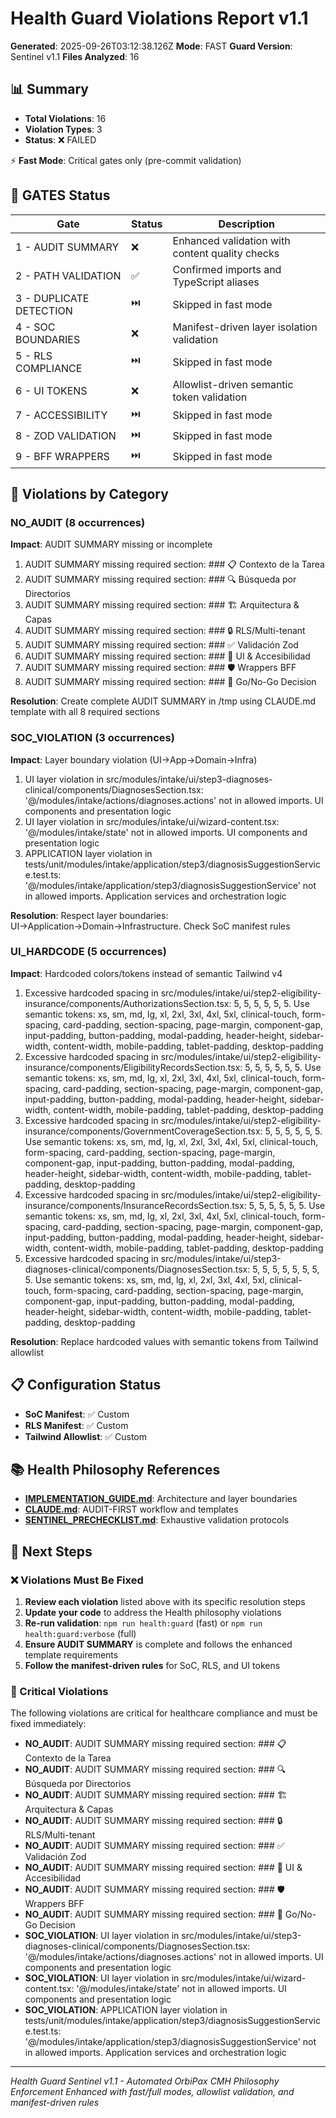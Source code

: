 # Health Guard Violations Report v1.1

**Generated**: 2025-09-26T03:12:38.126Z
**Mode**: FAST
**Guard Version**: Sentinel v1.1
**Files Analyzed**: 16

## 📊 Summary

- **Total Violations**: 16
- **Violation Types**: 3
- **Status**: ❌ FAILED

⚡ **Fast Mode**: Critical gates only (pre-commit validation)

## 🚦 GATES Status

| Gate | Status | Description |
|------|--------|-------------|
| 1 - AUDIT SUMMARY | ❌ | Enhanced validation with content quality checks |
| 2 - PATH VALIDATION | ✅ | Confirmed imports and TypeScript aliases |
| 3 - DUPLICATE DETECTION | ⏭️ | Skipped in fast mode |
| 4 - SOC BOUNDARIES | ❌ | Manifest-driven layer isolation validation |
| 5 - RLS COMPLIANCE | ⏭️ | Skipped in fast mode |
| 6 - UI TOKENS | ❌ | Allowlist-driven semantic token validation |
| 7 - ACCESSIBILITY | ⏭️ | Skipped in fast mode |
| 8 - ZOD VALIDATION | ⏭️ | Skipped in fast mode |
| 9 - BFF WRAPPERS | ⏭️ | Skipped in fast mode |

## 🚫 Violations by Category


### NO_AUDIT (8 occurrences)

**Impact**: AUDIT SUMMARY missing or incomplete

1. AUDIT SUMMARY missing required section: ### 📋 Contexto de la Tarea
2. AUDIT SUMMARY missing required section: ### 🔍 Búsqueda por Directorios
3. AUDIT SUMMARY missing required section: ### 🏗️ Arquitectura & Capas
4. AUDIT SUMMARY missing required section: ### 🔒 RLS/Multi-tenant
5. AUDIT SUMMARY missing required section: ### ✅ Validación Zod
6. AUDIT SUMMARY missing required section: ### 🎨 UI & Accesibilidad
7. AUDIT SUMMARY missing required section: ### 🛡️ Wrappers BFF
8. AUDIT SUMMARY missing required section: ### 🚦 Go/No-Go Decision

**Resolution**: Create complete AUDIT SUMMARY in /tmp using CLAUDE.md template with all 8 required sections


### SOC_VIOLATION (3 occurrences)

**Impact**: Layer boundary violation (UI→App→Domain→Infra)

1. UI layer violation in src/modules/intake/ui/step3-diagnoses-clinical/components/DiagnosesSection.tsx: '@/modules/intake/actions/diagnoses.actions' not in allowed imports. UI components and presentation logic
2. UI layer violation in src/modules/intake/ui/wizard-content.tsx: '@/modules/intake/state' not in allowed imports. UI components and presentation logic
3. APPLICATION layer violation in tests/unit/modules/intake/application/step3/diagnosisSuggestionService.test.ts: '@/modules/intake/application/step3/diagnosisSuggestionService' not in allowed imports. Application services and orchestration logic

**Resolution**: Respect layer boundaries: UI→Application→Domain→Infrastructure. Check SoC manifest rules


### UI_HARDCODE (5 occurrences)

**Impact**: Hardcoded colors/tokens instead of semantic Tailwind v4

1. Excessive hardcoded spacing in src/modules/intake/ui/step2-eligibility-insurance/components/AuthorizationsSection.tsx: 5, 5, 5, 5, 5, 5. Use semantic tokens: xs, sm, md, lg, xl, 2xl, 3xl, 4xl, 5xl, clinical-touch, form-spacing, card-padding, section-spacing, page-margin, component-gap, input-padding, button-padding, modal-padding, header-height, sidebar-width, content-width, mobile-padding, tablet-padding, desktop-padding
2. Excessive hardcoded spacing in src/modules/intake/ui/step2-eligibility-insurance/components/EligibilityRecordsSection.tsx: 5, 5, 5, 5, 5, 5. Use semantic tokens: xs, sm, md, lg, xl, 2xl, 3xl, 4xl, 5xl, clinical-touch, form-spacing, card-padding, section-spacing, page-margin, component-gap, input-padding, button-padding, modal-padding, header-height, sidebar-width, content-width, mobile-padding, tablet-padding, desktop-padding
3. Excessive hardcoded spacing in src/modules/intake/ui/step2-eligibility-insurance/components/GovernmentCoverageSection.tsx: 5, 5, 5, 5, 5, 5. Use semantic tokens: xs, sm, md, lg, xl, 2xl, 3xl, 4xl, 5xl, clinical-touch, form-spacing, card-padding, section-spacing, page-margin, component-gap, input-padding, button-padding, modal-padding, header-height, sidebar-width, content-width, mobile-padding, tablet-padding, desktop-padding
4. Excessive hardcoded spacing in src/modules/intake/ui/step2-eligibility-insurance/components/InsuranceRecordsSection.tsx: 5, 5, 5, 5, 5, 5. Use semantic tokens: xs, sm, md, lg, xl, 2xl, 3xl, 4xl, 5xl, clinical-touch, form-spacing, card-padding, section-spacing, page-margin, component-gap, input-padding, button-padding, modal-padding, header-height, sidebar-width, content-width, mobile-padding, tablet-padding, desktop-padding
5. Excessive hardcoded spacing in src/modules/intake/ui/step3-diagnoses-clinical/components/DiagnosesSection.tsx: 5, 5, 5, 5, 5, 5, 5, 5. Use semantic tokens: xs, sm, md, lg, xl, 2xl, 3xl, 4xl, 5xl, clinical-touch, form-spacing, card-padding, section-spacing, page-margin, component-gap, input-padding, button-padding, modal-padding, header-height, sidebar-width, content-width, mobile-padding, tablet-padding, desktop-padding

**Resolution**: Replace hardcoded values with semantic tokens from Tailwind allowlist


## 📋 Configuration Status

- **SoC Manifest**: ✅ Custom
- **RLS Manifest**: ✅ Custom
- **Tailwind Allowlist**: ✅ Custom

## 📚 Health Philosophy References

- **[IMPLEMENTATION_GUIDE.md](../../docs/IMPLEMENTATION_GUIDE.md)**: Architecture and layer boundaries
- **[CLAUDE.md](../../CLAUDE.md)**: AUDIT-FIRST workflow and templates
- **[SENTINEL_PRECHECKLIST.md](../../docs/SENTINEL_PRECHECKLIST.md)**: Exhaustive validation protocols

## 🔧 Next Steps


### ❌ Violations Must Be Fixed

1. **Review each violation** listed above with its specific resolution steps
2. **Update your code** to address the Health philosophy violations
3. **Re-run validation**: `npm run health:guard` (fast) or `npm run health:guard:verbose` (full)
4. **Ensure AUDIT SUMMARY** is complete and follows the enhanced template requirements
5. **Follow the manifest-driven rules** for SoC, RLS, and UI tokens

### 🚨 Critical Violations
The following violations are critical for healthcare compliance and must be fixed immediately:
- **NO_AUDIT**: AUDIT SUMMARY missing required section: ### 📋 Contexto de la Tarea
- **NO_AUDIT**: AUDIT SUMMARY missing required section: ### 🔍 Búsqueda por Directorios
- **NO_AUDIT**: AUDIT SUMMARY missing required section: ### 🏗️ Arquitectura & Capas
- **NO_AUDIT**: AUDIT SUMMARY missing required section: ### 🔒 RLS/Multi-tenant
- **NO_AUDIT**: AUDIT SUMMARY missing required section: ### ✅ Validación Zod
- **NO_AUDIT**: AUDIT SUMMARY missing required section: ### 🎨 UI & Accesibilidad
- **NO_AUDIT**: AUDIT SUMMARY missing required section: ### 🛡️ Wrappers BFF
- **NO_AUDIT**: AUDIT SUMMARY missing required section: ### 🚦 Go/No-Go Decision
- **SOC_VIOLATION**: UI layer violation in src/modules/intake/ui/step3-diagnoses-clinical/components/DiagnosesSection.tsx: '@/modules/intake/actions/diagnoses.actions' not in allowed imports. UI components and presentation logic
- **SOC_VIOLATION**: UI layer violation in src/modules/intake/ui/wizard-content.tsx: '@/modules/intake/state' not in allowed imports. UI components and presentation logic
- **SOC_VIOLATION**: APPLICATION layer violation in tests/unit/modules/intake/application/step3/diagnosisSuggestionService.test.ts: '@/modules/intake/application/step3/diagnosisSuggestionService' not in allowed imports. Application services and orchestration logic


---

*Health Guard Sentinel v1.1 - Automated OrbiPax CMH Philosophy Enforcement*
*Enhanced with fast/full modes, allowlist validation, and manifest-driven rules*
